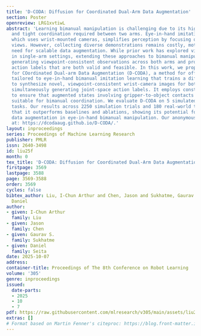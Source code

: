 ```yaml
---
title: 'D-CODA: Diffusion for Coordinated Dual-Arm Data Augmentation'
section: Poster
openreview: LRG1xvtiwL
abstract: 'Learning bimanual manipulation is challenging due to its high dimensionality
  and tight coordination required between two arms. Eye-in-hand imitation learning,
  which uses wrist-mounted cameras, simplifies perception by focusing on task-relevant
  views. However, collecting diverse demonstrations remains costly, motivating the
  need for scalable data augmentation. While prior work has explored visual augmentation
  in single-arm settings, extending these approaches to bimanual manipulation requires
  generating viewpoint-consistent observations across both arms and producing corresponding
  action labels that are both valid and feasible. In this work, we propose Diffusion
  for COordinated Dual-arm Data Augmentation (D-CODA), a method for offline data augmentation
  tailored to eye-in-hand bimanual imitation learning that trains a diffusion model
  to synthesize novel, viewpoint-consistent wrist-camera images for both arms while
  simultaneously generating joint-space action labels. It employs constrained optimization
  to ensure that augmented states involving gripper-to-object contacts adhere to constraints
  suitable for bimanual coordination. We evaluate D-CODA on 5 simulated and 3 real-world
  tasks. Our results across 2250 simulation trials and 180 real-world trials demonstrate
  that it outperforms baselines and ablations, showing its potential for scalable
  data augmentation in eye-in-hand bimanual manipulation. Our anonymous website is
  at: https://dcodaaug.github.io/D-CODA/.'
layout: inproceedings
series: Proceedings of Machine Learning Research
publisher: PMLR
issn: 2640-3498
id: liu25f
month: 0
tex_title: 'D-CODA: Diffusion for Coordinated Dual-Arm Data Augmentation'
firstpage: 3569
lastpage: 3588
page: 3569-3588
order: 3569
cycles: false
bibtex_author: Liu, I-Chun Arthur and Chen, Jason and Sukhatme, Gaurav S. and Seita,
  Daniel
author:
- given: I-Chun Arthur
  family: Liu
- given: Jason
  family: Chen
- given: Gaurav S.
  family: Sukhatme
- given: Daniel
  family: Seita
date: 2025-10-07
address:
container-title: Proceedings of The 8th Conference on Robot Learning
volume: '305'
genre: inproceedings
issued:
  date-parts:
  - 2025
  - 10
  - 7
pdf: https://raw.githubusercontent.com/mlresearch/v305/main/assets/liu25f/liu25f.pdf
extras: []
# Format based on Martin Fenner's citeproc: https://blog.front-matter.io/posts/citeproc-yaml-for-bibliographies/
---
```

